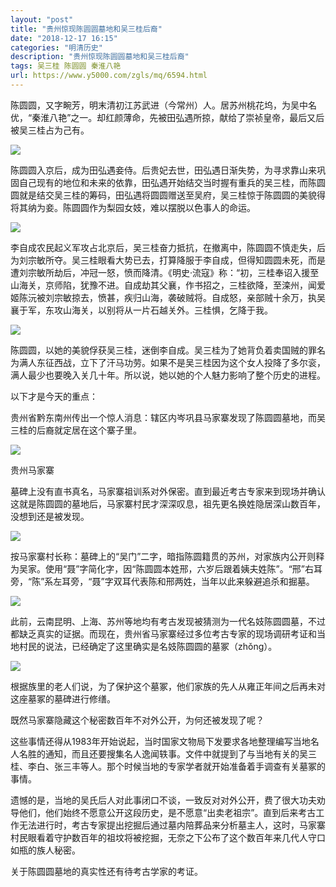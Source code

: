 ```yaml
---
layout: "post"
title: "贵州惊现陈圆圆墓地和吴三桂后裔"
date: "2018-12-17 16:15"
categories: "明清历史"
description: "贵州惊现陈圆圆墓地和吴三桂后裔"
tags: 吴三桂 陈圆圆 秦淮八艳
url: https://www.y5000.com/zgls/mq/6594.html
---
```






陈圆圆，又字畹芳，明末清初江苏武进（今常州）人。居苏州桃花坞，为吴中名优，“秦淮八艳”之一。却红颜薄命，先被田弘遇所掠，献给了崇祯皇帝，最后又后被吴三桂占为己有。

![](https://img.y5000.com/uploads/allimg/161206/8-161206150411559.jpg)

陈圆圆入京后，成为田弘遇妾侍。后贵妃去世，田弘遇日渐失势，为寻求靠山来巩固自己现有的地位和未来的依靠，田弘遇开始结交当时握有重兵的吴三桂，而陈圆圆就是结交吴三桂的筹码，田弘遇将圆圆赠送至吴府，吴三桂惊于陈圆圆的美貌得将其纳为妾。陈圆圆作为梨园女妓，难以摆脱以色事人的命运。

![](https://img.y5000.com/uploads/allimg/161206/8-161206150359E6.jpg)

李自成农民起义军攻占北京后，吴三桂奋力抵抗，在撤离中，陈圆圆不慎走失，后为刘宗敏所夺。吴三桂眼看大势已去，打算降服于李自成，但得知圆圆未死，而是遭刘宗敏所劫后，冲冠一怒，愤而降清。《明史·流寇》称：“初，三桂奉诏入援至山海关，京师陷，犹豫不进。自成劫其父襄，作书招之，三桂欲降，至滦州，闻爱姬陈沅被刘宗敏掠去，愤甚，疾归山海，袭破贼将。自成怒，亲部贼十余万，执吴襄于军，东攻山海关，以别将从一片石越关外。三桂惧，乞降于我。

![](https://img.y5000.com/uploads/allimg/161206/8-16120615034K92.jpg)

陈圆圆，以她的美貌俘获吴三桂，迷倒李自成。吴三桂为了她背负着卖国贼的罪名为满人东征西战，立下了汗马功劳。如果不是吴三桂因为这个女人投降了多尔衮，满人最少也要晚入关几十年。所以说，她以她的个人魅力影响了整个历史的进程。

以下才是今天的重点：

贵州省黔东南州传出一个惊人消息：辖区内岑巩县马家寨发现了陈圆圆墓地，而吴三桂的后裔就定居在这个寨子里。

![](https://img.y5000.com/uploads/allimg/161206/8-16120615033a37.jpg)

贵州马家寨

墓碑上没有直书真名，马家寨祖训系对外保密。直到最近考古专家来到现场并确认这就是陈圆圆的墓地后，马家寨村民才深深叹息，祖先更名换姓隐居深山数百年，没想到还是被发现。

![](https://img.y5000.com/uploads/allimg/161206/8-161206150330B0.jpg)

按马家寨村长称：墓碑上的“吴门”二字，暗指陈圆籍贯的苏州，对家族内公开则释为吴家。使用“聂”字简化字，因“陈圆圆本姓邢，六岁后跟着姨夫姓陈”。“邢”右耳旁，“陈”系左耳旁，“聂”字双耳代表陈和邢两姓，当年以此来躲避追杀和掘墓。

![](https://img.y5000.com/uploads/allimg/161206/8-161206150316339.jpg)

此前，云南昆明、上海、苏州等地均有考古发现被猜测为一代名妓陈圆圆墓，不过都缺乏真实的证据。而现在，贵州省马家寨经过多位考古专家的现场调研考证和当地村民的说法，已经确定了这里确实是名妓陈圆圆的墓冢（zhǒng）。

![](https://img.y5000.com/uploads/allimg/161206/8-161206150306333.jpg)

根据族里的老人们说，为了保护这个墓冢，他们家族的先人从雍正年间之后再未对这座墓冢的墓碑进行修缮。

既然马家寨隐藏这个秘密数百年不对外公开，为何还被发现了呢？

这些事情还得从1983年开始说起，当时国家文物局下发要求各地整理编写当地名人名胜的通知，而且还要搜集名人逸闻轶事。文件中就提到了与当地有关的吴三桂、李白、张三丰等人。那个时候当地的专家学者就开始准备着手调查有关墓冢的事情。

遗憾的是，当地的吴氏后人对此事闭口不谈，一致反对对外公开，费了很大功夫劝导他们，他们始终不愿意公开这段历史，是不愿意“出卖老祖宗”。直到后来考古工作无法进行时，考古专家提出挖掘后通过墓内陪葬品来分析墓主人，这时，马家寨村民眼看着守护数百年的祖坟将被挖掘，无奈之下公布了这个数百年来几代人守口如瓶的族人秘密。

关于陈圆圆墓地的真实性还有待考古学家的考证。
